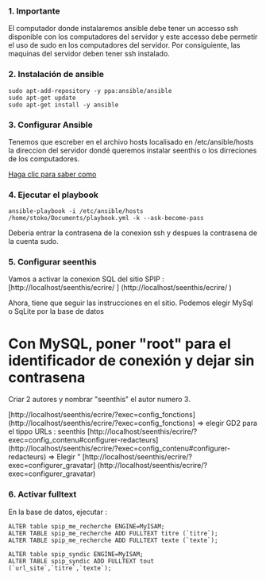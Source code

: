 ### 1. Importante

El computador donde instalaremos ansible debe tener un accesso ssh disponible con los computadores del servidor y este accesso debe permetir el uso de sudo en los computadores del servidor.
Por consiguiente, las maquinas del servidor deben tener ssh instalado.



### 2. Instalación de ansible

```
sudo apt-add-repository -y ppa:ansible/ansible
sudo apt-get update
sudo apt-get install -y ansible
```

### 3. Configurar Ansible

Tenemos que escreber en el archivo hosts localisado en /etc/ansible/hosts la direccion del servidor dondé queremos instalar seenthis o los dirreciones de los computadores.

[Haga clic para saber como](http://docs.ansible.com/intro_inventory.html)

### 4. Ejecutar el playbook

```ansible-playbook -i /etc/ansible/hosts /home/stoko/Documents/playbook.yml -k --ask-become-pass```

Deberia entrar la contrasena de la conexion ssh y despues la contrasena de la cuenta sudo.

### 5. Configurar seenthis

Vamos a activar la conexion SQL del sitio SPIP : [http://localhost/seenthis/ecrire/ ] (http://localhost/seenthis/ecrire/ )

Ahora, tiene que seguir las instrucciones en el sitio.
Podemos elegir MySql o SqLite por la base de datos


# Con MySQL, poner "root" para el identificador de conexión y dejar sin contrasena
 


Criar 2 autores y nombrar "seenthis" el autor numero 3.

[http://localhost/seenthis/ecrire/?exec=config_fonctions] (http://localhost/seenthis/ecrire/?exec=config_fonctions) => elegir GD2 para el tippo URLs : seenthis
[http://localhost/seenthis/ecrire/?exec=config_contenu#configurer-redacteurs] (http://localhost/seenthis/ecrire/?exec=config_contenu#configurer-redacteurs) => Elegir "
[http://localhost/seenthis/ecrire/?exec=configurer_gravatar] (http://localhost/seenthis/ecrire/?exec=configurer_gravatar)


### 6. Activar fulltext

En la base de datos, ejecutar :

```
ALTER table spip_me_recherche ENGINE=MyISAM;
ALTER TABLE spip_me_recherche ADD FULLTEXT titre (`titre`);
ALTER TABLE spip_me_recherche ADD FULLTEXT texte (`texte`);

ALTER table spip_syndic ENGINE=MyISAM;
ALTER TABLE spip_syndic ADD FULLTEXT tout (`url_site`,`titre`,`texte`);
```






